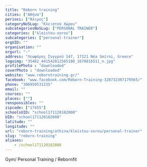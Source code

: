 ```yaml
---
title: "Reborn training"
cities: ["Αθήνα"]
perioxi: ["Άλιμος"]
categoryNoSLug: "Κλειστού Χώρου"
subcategoriesNoSLug: ["PERSONAL TRAINER"]
categories: ["kleistou-xorou"]
subcategories: ["personal-trainer"]
orgUID: ""
organisation: ""
orgurl: "-"
address: "Λεωφόρος Συγγρού 147, 17121 Néa Smírni, Greece"
logoimg: "35482_441542812565180_1670816511_n.jpg"
profilePhoto : "downloaded"
coverPhoto : "downloaded"
website: "www.reborntraining.gr/"
facebook: "www.facebook.com/Reborn-Training-328732307179565/"
phone: "306959531235"
email: ""
courses: ""
places: [""]
rensponsibles: ""
zipcode: ["17455"]
schoolsUID: "school171120182008"
UID: "school171120182008"
latitude: ""
longitude: ""
url: "reborn-training/athina/kleistou-xorou/personal-trainer"
slug: "reborn-training"
aliases:
    - /school171120182008
---
```



Gym/ Personal Training / Rebornfit

